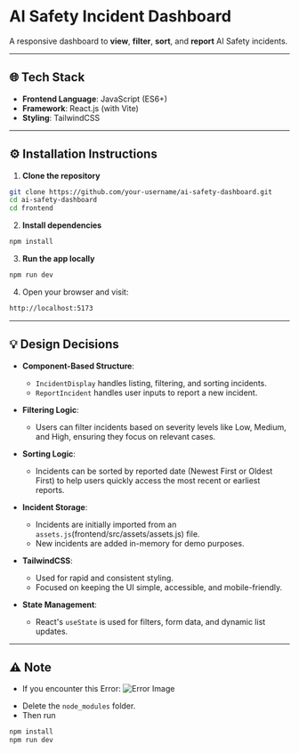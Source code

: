 # AI Safety Incident Dashboard

A responsive dashboard to **view**, **filter**, **sort**, and **report** AI Safety incidents.

---

## 🌐 Tech Stack
- **Frontend Language**: JavaScript (ES6+)
- **Framework**: React.js (with Vite)
- **Styling**: TailwindCSS

---

## ⚙️ Installation Instructions

1. **Clone the repository**
```bash
git clone https://github.com/your-username/ai-safety-dashboard.git
cd ai-safety-dashboard
cd frontend
```

2. **Install dependencies**
```bash
npm install
```

3. **Run the app locally**
```bash
npm run dev
```

4. Open your browser and visit:
```bash
http://localhost:5173
```

---

## 💡 Design Decisions
- **Component-Based Structure**:
  - `IncidentDisplay` handles listing, filtering, and sorting incidents.
  - `ReportIncident` handles user inputs to report a new incident.
  
- **Filtering Logic**:
  - Users can filter incidents based on severity levels like Low, Medium, and High, ensuring they focus on relevant cases.

- **Sorting Logic**:
  - Incidents can be sorted by reported date (Newest First or Oldest First) to help users quickly access the most recent or earliest reports.

- **Incident Storage**:
  - Incidents are initially imported from an `assets.js`(frontend/src/assets/assets.js) file.
  - New incidents are added in-memory for demo purposes.

- **TailwindCSS**:
  - Used for rapid and consistent styling.
  - Focused on keeping the UI simple, accessible, and mobile-friendly.

- **State Management**:
  - React's `useState` is used for filters, form data, and dynamic list updates.

---

## ⚠️ Note

- If you encounter this Error:
![Error Image](./src/assets/errorImg.jpg)

* Delete the `node_modules` folder.
* Then run 
```bash
npm install
npm run dev
```
